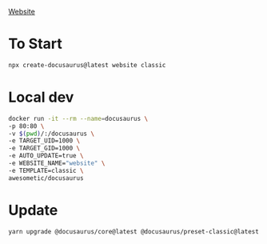 [Website](https://e11it.github.io/im)

To Start
========

```sh
npx create-docusaurus@latest website classic
```

Local dev
=========

```sh
docker run -it --rm --name=docusaurus \
-p 80:80 \
-v $(pwd)/:/docusaurus \
-e TARGET_UID=1000 \
-e TARGET_GID=1000 \
-e AUTO_UPDATE=true \
-e WEBSITE_NAME="website" \
-e TEMPLATE=classic \
awesometic/docusaurus
```

Update
======

```bash
yarn upgrade @docusaurus/core@latest @docusaurus/preset-classic@latest
```
